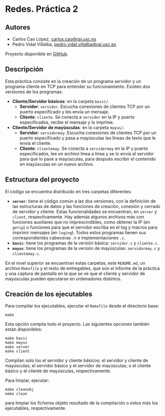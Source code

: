 # Redes. Práctica 2

## Autores
- Carlos Cao López, <carlos.cao@rai.usc.es>
- Pedro Vidal Villalba, <pedro.vidal.villalba@rai.usc.es>

Proyecto disponible en [GitHub](https://github.com/PedroVidalVillalba/Redes_Practica2).

## Descripción

Esta práctica consiste en la creación de un programa servidor y un programa cliente en TCP para entender su funcionamiento.
Existen dos versiones de los programas:

- **Cliente/Servidor básicos**: en la carpeta `basic/`.
    - **Servidor**: `servidor`. Escucha conexiones de clientes TCP por un puerto especificado y les envía un mensaje.
    - **Cliente**: `cliente`. Se conecta a `servidor` en la IP y puerto especificados, recibe el mensaje y lo imprime.
- **Cliente/Servidor de mayúsculas**: en la carpeta `mayus/`.
    - **Servidor**: `servidormay`. Escucha conexiones de clientes TCP por un puerto especificado y pasa a mayúsculas las líneas de texto que le envía el cliente.
    - **Cliente**: `clientemay`. Se conecta a `servidormay` en la IP y puerto especificados, lee un archivo línea a línea y se lo envía al servidor para que lo pase a mayúsculas, para después escribir el contenido en mayúsculas en un nuevo archivo.
    
## Estructura del proyecto

El código se encuentra distribuido en tres carpetas diferentes:

- **`server`**: tiene el código común a las dos versiones, con la definición de las estructuras de datos y las funciones de creación, conexión y cerrado de servidor y cliente. Estas funcionalidades se encuentran, en `server` y `client`, respectivamente. Hay además algunos archivos más con funciones auxiliares que no imprescindibles, como obtener la IP (en `getip`) o funciones para que el servidor escriba en el log y macros para imprimir mensajes (en `loging`). Todos estos programas tienen sus correspondientes cabeceras `.h` e implementaciones `.c`.
- **`basic`**: tiene los programas de la versión básica: `servidor.c` y `cliente.c`.
- **`mayus`**: tiene los programas de la versión de mayúsculas: `servidormay.c` y `clientemay.c`.

En el nivel superior se encuentran estas carpetas, este `README.md`, un archivo `Makefile` y el resto de entregables, que son el informe de la práctica y una captura de pantalla en la que se ve que el cliente y servidor de mayúsculas pueden ejecutarse en ordenadores distintos.

## Creación de los ejecutables

Para compilar los ejecutables, ejecutar el `Makefile` desde el directorio base:
```
make
```
Esta opción compila todo el proyecto. Las siguientes opciones también están disponibles:
```
make basic
make mayus
make server
make client
```
Compilan solo los el servidor y cliente básicos; el servidor y cliente de mayúsculas; el servidor básico y el servidor de mayúsculas; o el cliente básico y el cliente de mayúsculas, respectivamente.

Para limpiar, ejecutar:
```
make cleanobj
make clean
```
para limpiar los ficheros objeto resultado de la compilación o estos más los ejecutables, respectivamente.
 
